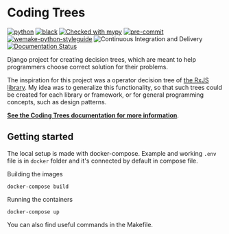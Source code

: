 # Coding Trees

[![python](https://img.shields.io/static/v1?label=python&message=3.9%2B&color=informational&logo=python&logoColor=white)](https://www.python.org/)
[![black](https://img.shields.io/badge/code%20style-black-000000.svg)](https://github.com/python/black)
[![Checked with mypy](http://www.mypy-lang.org/static/mypy_badge.svg)](http://mypy-lang.org/)
[![pre-commit](https://img.shields.io/badge/pre--commit-enabled-brightgreen?logo=pre-commit&logoColor=white)](https://github.com/pre-commit/pre-commit)
[![wemake-python-styleguide](https://img.shields.io/badge/style-wemake-000000.svg)](https://github.com/wemake-services/wemake-python-styleguide)
![Continuous Integration and Delivery](https://github.com/tobiwankenobii/coding-trees/workflows/Github%20Actions/badge.svg?branch=main)
[![Documentation Status](https://readthedocs.org/projects/coding-trees/badge/?version=latest)](https://coding-trees.readthedocs.io/en/latest/?badge=latest)

Django project for creating decision trees, which are meant to help programmers choose correct solution for their problems.

The inspiration for this project was a operator decision tree of [the RxJS library](https://rxjs.dev/operator-decision-tree).
My idea was to generalize this functionality, so that such trees could be created for each library or framework, or for general programming concepts, such as design patterns.

[**See the Coding Trees documentation for more information**](https://coding-trees.readthedocs.io/en/latest/).

## Getting started

The local setup is made with docker-compose. Example and working `.env` file is in `docker` folder and it's connected
by default in compose file.

Building the images

```shell
docker-compose build
```

Running the containers

```shell
docker-compose up
```

You can also find useful commands in the Makefile.
